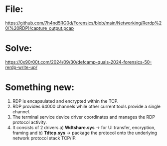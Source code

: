# File:
https://github.com/7h4nd5RG0d/Forensics/blob/main/Networking/Rerdp%20(%20RDP)/capture_output.pcap
# Solve:
https://0x90r00t.com/2024/09/30/defcamp-quals-2024-forensics-50-rerdp-write-up/
# Something new:
1) RDP is encapsulated and encrypted within the TCP.
2) RDP provides 64000 channels while other current tools provide a single channel.
3) The terminal service device driver coordinates and manages the RDP protocol activity.
4) It consists of 2 drivers a) **Wdtshare.sys** -> for UI transfer, encryption, framing and b) **Tdtcp.sys** -> package the protocol onto the underlying network protocol stack TCP/IP.
